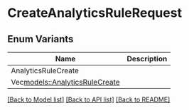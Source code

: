 # CreateAnalyticsRuleRequest

## Enum Variants

| Name | Description |
|---- | -----|
| AnalyticsRuleCreate |  |
| Vec<models::AnalyticsRuleCreate> |  |

[[Back to Model list]](../README.md#documentation-for-models) [[Back to API list]](../README.md#documentation-for-api-endpoints) [[Back to README]](../README.md)


